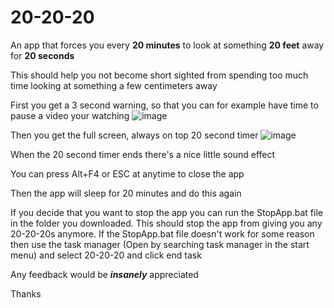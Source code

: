 # 20-20-20

An app that forces you every **20 minutes** to look at something **20 feet** away for **20 seconds**

This should help you not become short sighted from spending too much time looking at something a few centimeters away

First you get a 3 second warning, so that you can for example have time to pause a video your watching
![image](https://user-images.githubusercontent.com/82272898/199344787-70e55fdb-9d35-480e-af9a-a76ae33b50de.png)

Then you get the full screen, always on top 20 second timer
![image](https://user-images.githubusercontent.com/82272898/199344797-784b96a0-0e14-4797-bb9e-30f53d4697ca.png)

When the 20 second timer ends there's a nice little sound effect

You can press Alt+F4 or ESC at anytime to close the app

Then the app will sleep for 20 minutes and do this again

If you decide that you want to stop the app you can run the StopApp.bat file in the folder you downloaded. This should stop the app from giving you any 20-20-20s anymore. If the StopApp.bat file doesn't work for some reason then use the task manager (Open by searching task manager in the start menu) and select 20-20-20 and click end task

Any feedback would be ***insanely*** appreciated

Thanks
